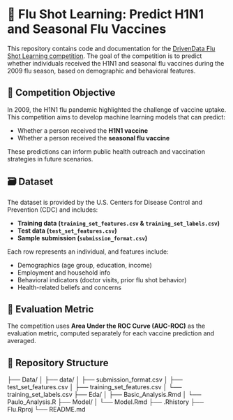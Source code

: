 # 🧬 Flu Shot Learning: Predict H1N1 and Seasonal Flu Vaccines

This repository contains code and documentation for the [DrivenData Flu Shot Learning competition](https://www.drivendata.org/competitions/66/flu-shot-learning/). The goal of the competition is to predict whether individuals received the H1N1 and seasonal flu vaccines during the 2009 flu season, based on demographic and behavioral features.

## 🧠 Competition Objective

In 2009, the H1N1 flu pandemic highlighted the challenge of vaccine uptake. This competition aims to develop machine learning models that can predict:

- Whether a person received the **H1N1 vaccine**
- Whether a person received the **seasonal flu vaccine**

These predictions can inform public health outreach and vaccination strategies in future scenarios.

## 🗃️ Dataset

The dataset is provided by the U.S. Centers for Disease Control and Prevention (CDC) and includes:

- **Training data (`training_set_features.csv` & `training_set_labels.csv`)**
- **Test data (`test_set_features.csv`)**
- **Sample submission (`submission_format.csv`)**

Each row represents an individual, and features include:

- Demographics (age group, education, income)
- Employment and household info
- Behavioral indicators (doctor visits, prior flu shot behavior)
- Health-related beliefs and concerns

## 🏁 Evaluation Metric

The competition uses **Area Under the ROC Curve (AUC-ROC)** as the evaluation metric, computed separately for each vaccine prediction and averaged.

## 📁 Repository Structure

├── Data/
│ ├── data/
│ ├── submission_format.csv
│ ├── test_set_features.csv
│ ├── training_set_features.csv
│ └── training_set_labels.csv
├── Eda/
│ ├── Basic_Analysis.Rmd
│ └── Paulo_Analysis.R
├── Model/
│ └── Model.Rmd
├── .Rhistory
├── Flu.Rproj
└── README.md

